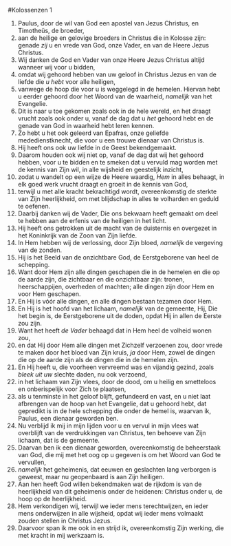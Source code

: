 #Kolossenzen 1
1. Paulus, door de wil van God een apostel van Jezus Christus, en Timotheüs, de broeder,
2. aan de heilige en gelovige broeders in Christus die in Kolosse zijn: genade *zij* u en vrede van God, onze Vader, en van de Heere Jezus Christus.
3. Wij danken de God en Vader van onze Heere Jezus Christus altijd wanneer wij voor u bidden,
4. omdat wij gehoord hebben van uw geloof in Christus Jezus en van de liefde die *u hebt* voor alle heiligen,
5. vanwege de hoop die voor u is weggelegd in de hemelen. Hiervan hebt u eerder gehoord door het Woord van de waarheid, *namelijk* van het Evangelie.
6. Dit is naar u toe gekomen zoals ook in de hele wereld, en het draagt vrucht zoals ook onder u, vanaf de dag dat u *het* gehoord hebt en de genade van God in waarheid hebt leren kennen.
7. Zo hebt u het ook geleerd van Epafras, onze geliefde mededienstknecht, die voor u een trouwe dienaar van Christus is.
8. Hij heeft ons ook uw liefde in de Geest bekendgemaakt.
9. Daarom houden ook wij niet op, vanaf de dag dat wij het gehoord hebben, voor u te bidden en te smeken dat u vervuld mag worden met de kennis van Zijn wil, in alle wijsheid en geestelijk inzicht,
10. zodat u wandelt op een wijze de Heere waardig, *Hem* in alles behaagt, in elk goed werk vrucht draagt en groeit in de kennis van God,
11. terwijl u met alle kracht bekrachtigd wordt, overeenkomstig de sterkte van Zijn heerlijkheid, om met blijdschap in alles te volharden en geduld te oefenen.
12. Daarbij danken wij de Vader, Die ons bekwaam heeft gemaakt om deel te hebben aan de erfenis van de heiligen in het licht.
13. Hij heeft ons getrokken uit de macht van de duisternis en overgezet in het Koninkrijk van de Zoon van Zijn liefde.
14. In Hem hebben wij de verlossing, door Zijn bloed, *namelijk* de vergeving van de zonden.
15. Hij is het Beeld van de onzichtbare God, de Eerstgeborene van heel de schepping.
16. Want door Hem zijn alle dingen geschapen die in de hemelen en die op de aarde zijn, die zichtbaar en die onzichtbaar zijn: tronen, heerschappijen, overheden of machten; alle dingen zijn door Hem en voor Hem geschapen.
17. En Hij is vóór alle dingen, en alle dingen bestaan tezamen door Hem.
18. En Hij is het hoofd van het lichaam, *namelijk* van de gemeente, Hij, Die het begin is, de Eerstgeborene uit de doden, opdat Hij in allen de Eerste zou zijn.
19. Want het heeft *de Vader* behaagd dat in Hem heel de volheid wonen zou,
20. en dat Hij door Hem alle dingen met Zichzelf verzoenen zou, door vrede te maken door het bloed van Zijn kruis, *ja* door Hem, zowel de dingen die op de aarde zijn als de dingen die in de hemelen zijn.
21. En Hij heeft u, die voorheen vervreemd was en vijandig gezind, zoals *bleek uit uw* slechte daden, nu ook verzoend,
22. in het lichaam van Zijn vlees, door de dood, om u heilig en smetteloos en onberispelijk voor Zich te plaatsen,
23. als u tenminste in het geloof blijft, gefundeerd en vast, en u niet laat afbrengen van de hoop van het Evangelie, dat u gehoord hebt, dat gepredikt is in de hele schepping die onder de hemel is, waarvan ik, Paulus, een dienaar geworden ben.
24. Nu verblijd ik mij in mijn lijden voor u en vervul in mijn vlees wat overblijft van de verdrukkingen van Christus, ten behoeve van Zijn lichaam, dat is de gemeente.
25. Daarvan ben ik een dienaar geworden, overeenkomstig de beheerstaak van God, die mij met het oog op u gegeven is om het Woord van God te vervullen,
26. *namelijk* het geheimenis, dat eeuwen en geslachten lang verborgen is geweest, maar nu geopenbaard is aan Zijn heiligen.
27. Aan hen heeft God willen bekendmaken wat de rijkdom is van de heerlijkheid van dit geheimenis onder de heidenen: Christus onder u, de hoop op de heerlijkheid.
28. Hem verkondigen wij, terwijl we ieder mens terechtwijzen, en ieder mens onderwijzen in alle wijsheid, opdat wij ieder mens volmaakt zouden stellen in Christus Jezus.
29. Daarvoor span ik me ook in en strijd ik, overeenkomstig Zijn werking, die met kracht in mij werkzaam is.

